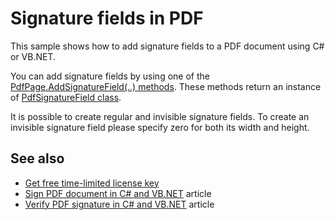 # Signature fields in PDF
This sample shows how to add signature fields to a PDF document using C# or VB.NET.

You can add signature fields by using one of the [PdfPage.AddSignatureField(..) methods](https://bitmiracle.com/pdf-library/api/pdfpage-addsignaturefield). These methods return an instance of [PdfSignatureField class](https://bitmiracle.com/pdf-library/api/pdfsignaturefield).

It is possible to create regular and invisible signature fields. To create an invisible signature field please specify zero for both its width and height.

## See also
* [Get free time-limited license key](https://bitmiracle.com/pdf-library/download)
* [Sign PDF document in C# and VB.NET](https://bitmiracle.com/pdf-library/signatures/sign) article
* [Verify PDF signature in C# and VB.NET](https://bitmiracle.com/pdf-library/signatures/verify) article